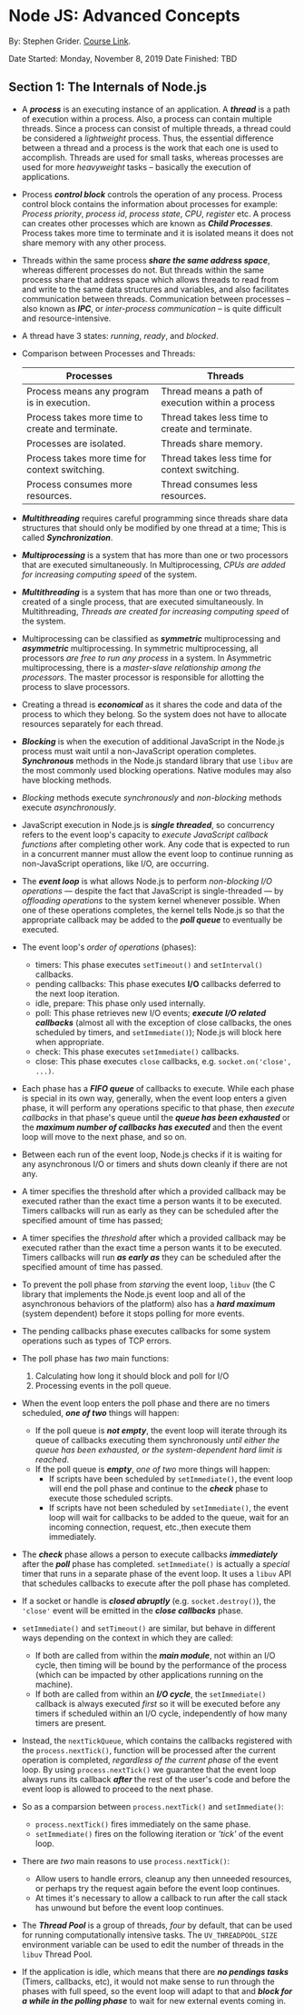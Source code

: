 # Node JS: Advanced Concepts

By: Stephen Grider.
[Course Link](https://www.udemy.com/course/advanced-node-for-developers).

Date Started: Monday, November 8, 2019
Date Finished: TBD

## Section 1: The Internals of Node.js

- A ***process*** is an executing instance of an application. A ***thread*** is a path of execution within a process. Also, a process can contain multiple threads. Since a process can consist of multiple threads, a thread could be considered a *lightweight* process. Thus, the essential difference between a thread and a process is the work that each one is used to accomplish. Threads are used for small tasks, whereas processes are used for more *heavyweight* tasks – basically the execution of applications.

- Process ***control block*** controls the operation of any process. Process control block contains the information about processes for example: *Process priority*, *process id*, *process state*, *CPU*, *register* etc. A process can creates other processes which are known as ***Child Processes***. Process takes more time to terminate and it is isolated means it does not share memory with any other process.

- Threads within the same process ***share the same address space***, whereas different processes do not. But threads within the same process share that address space which allows threads to read from and write to the same data structures and variables, and also facilitates communication between threads. Communication between processes – also known as ***IPC***, or *inter-process communication* – is quite difficult and resource-intensive.

- A thread have 3 states: *running*, *ready*, and *blocked*.

- Comparison between Processes and Threads:
  
  | Processes                                         | Threads                                           |
  | ------------------------------------------------ | ------------------------------------------------- |
  | Process means any program is in execution.       | Thread means a path of execution within a process |
  | Process takes more time to create and terminate. | Thread takes less time to create and terminate.   |
  | Processes are isolated.                             | Threads share memory.                             |
  | Process takes more time for context switching.  | Thread takes less time for context switching.    |
  | Process consumes more resources.                  | Thread consumes less resources.                   |
- ***Multithreading*** requires careful programming since threads share data structures that should only be modified by one thread at a time; This is called ***Synchronization***.
- ***Multiprocessing*** is a system that has more than one or two processors that are executed simultaneously. In Multiprocessing, *CPUs are added for increasing computing speed* of the system.
- ***Multithreading*** is a system that has more than one or two threads, created of a single process, that are executed simultaneously. In Multithreading, *Threads are created for increasing computing speed* of the system.
- Multiprocessing can be classified as ***symmetric*** multiprocessing and ***asymmetric*** multiprocessing. In symmetric multiprocessing, all processors *are free to run any process* in a system. In Asymmetric multiprocessing, there is a *master-slave relationship among the processors*. The master processor is responsible for allotting the process to slave processors.
- Creating a thread is ***economical*** as it shares the code and data of the process to which they belong. So the system does not have to allocate resources separately for each thread.
- ***Blocking*** is when the execution of additional JavaScript in the Node.js process must wait until a non-JavaScript operation completes. ***Synchronous*** methods in the Node.js standard library that use `libuv` are the most commonly used blocking operations. Native modules may also have blocking methods.
- *Blocking* methods execute *synchronously* and *non-blocking* methods execute *asynchronously*.
- JavaScript execution in Node.js is ***single threaded***, so concurrency refers to the event loop's capacity to *execute JavaScript callback functions* after completing other work. Any code that is expected to run in a concurrent manner must allow the event loop to continue running as non-JavaScript operations, like I/O, are occurring.
- The ***event loop*** is what allows Node.js to perform *non-blocking I/O operations* — despite the fact that JavaScript is single-threaded — by *offloading operations* to the system kernel whenever possible. When one of these operations completes, the kernel tells Node.js so that the appropriate callback may be added to the ***poll queue*** to eventually be executed.
- The event loop's *order of operations* (phases):
  - timers: This phase executes `setTimeout()` and `setInterval()` callbacks.
  - pending callbacks: This phase executes **I/O** callbacks deferred to the next loop iteration.
  - idle, prepare: This phase only used internally.
  - poll: This phase retrieves new I/O events; ***execute I/O related callbacks*** (almost all with the exception of close callbacks, the ones scheduled by timers, and `setImmediate()`); Node.js will block here when appropriate.
  - check: This phase executes `setImmediate()` callbacks.
  - close: This phase executes `close` callbacks, e.g. `socket.on('close', ...)`.
- Each phase has a ***FIFO queue*** of callbacks to execute. While each phase is special in its own way, generally, when the event loop enters a given phase, it will perform any operations specific to that phase, then *execute callbacks* in that phase's queue until the ***queue has been exhausted*** or the ***maximum number of callbacks has executed*** and then the event loop will move to the next phase, and so on.
- Between each run of the event loop, Node.js checks if it is waiting for any asynchronous I/O or timers and shuts down cleanly if there are not any.
- A timer specifies the threshold after which a provided callback may be executed rather than the exact time a person wants it to be executed. Timers callbacks will run as early as they can be scheduled after the specified amount of time has passed;
- A timer specifies the *threshold* after which a provided callback may be executed rather than the exact time a person wants it to be executed. Timers callbacks will run ***as early as*** they can be scheduled after the specified amount of time has passed.
- To prevent the poll phase from *starving* the event loop, `libuv` (the C library that implements the Node.js event loop and all of the asynchronous behaviors of the platform) also has a ***hard maximum*** (system dependent) before it stops polling for more events.
- The pending callbacks phase executes callbacks for some system operations such as types of TCP errors.
- The poll phase has *two* main functions:
  1. Calculating how long it should block and poll for I/O
  2. Processing events in the poll queue.
- When the event loop enters the poll phase and there are no timers scheduled, ***one of two*** things will happen:
  - If the poll queue is ***not empty***, the event loop will iterate through its queue of callbacks executing them synchronously *until either the queue has been exhausted, or the system-dependent hard limit is reached*.
  - If the poll queue is ***empty***, *one of two* more things will happen:
    - If scripts have been scheduled by `setImmediate()`, the event loop will end the poll phase and continue to the ***check*** phase to execute those scheduled scripts.
    - If scripts have not been scheduled by `setImmediate()`, the event loop will wait for callbacks to be added to the queue, wait for an incoming connection, request, etc.,then execute them immediately.
- The ***check*** phase allows a person to execute callbacks ***immediately*** after the ***poll*** phase has completed. `setImmediate()` is actually a *special* timer that runs in a separate phase of the event loop. It uses a `libuv` API that schedules callbacks to execute after the poll phase has completed.
- If a socket or handle is ***closed abruptly*** (e.g. `socket.destroy()`), the `'close'` event will be emitted in the ***close callbacks*** phase.
- `setImmediate()` and `setTimeout()` are similar, but behave in different ways depending on the context in which they are called:
  - If both are called from within the ***main module***, not within an I/O cycle, then timing will be bound by the performance of the process (which can be impacted by other applications running on the machine).
  - If both are called from within an ***I/O cycle***, the `setImmediate()` callback is always executed *first* so it will be executed before any timers if scheduled within an I/O cycle, independently of how many timers are present.
- Instead, the `nextTickQueue`, which contains the callbacks registered with the `process.nextTick()`, function will be processed after the current operation is completed, *regardless of the current phase* of the event loop. By using `process.nextTick()` we guarantee that the event loop always runs its callback ***after*** the rest of the user's code and before the event loop is allowed to proceed to the next phase.
- So as a comparsion between `process.nextTick()` and `setImmediate()`:
  - `process.nextTick()` fires immediately on the same phase.
  - `setImmediate()` fires on the following iteration or *'tick'* of the event loop.
- There are *two* main reasons to use `process.nextTick()`:
  - Allow users to handle errors, cleanup any then unneeded resources, or perhaps try the request again before the event loop continues.
  - At times it's necessary to allow a callback to run after the call stack has unwound but before the event loop continues.
- The ***Thread Pool*** is a group of threads, *four* by default, that can be used for running computationally intensive tasks. The `UV_THREADPOOL_SIZE` environment variable can be used to edit the number of threads in the `libuv` Thread Pool.
- If the application is idle, which means that there are ***no pendings tasks*** (Timers, callbacks, etc), it would not make sense to run through the phases with full speed, so the event loop will adapt to that and ***block for a while in the polling phase*** to wait for new external events coming in.
